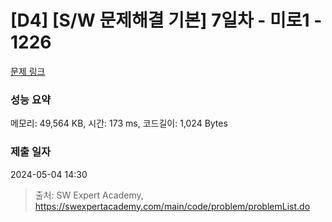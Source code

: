 # [D4] [S/W 문제해결 기본] 7일차 - 미로1 - 1226 

[문제 링크](https://swexpertacademy.com/main/code/problem/problemDetail.do?contestProbId=AV14vXUqAGMCFAYD) 

### 성능 요약

메모리: 49,564 KB, 시간: 173 ms, 코드길이: 1,024 Bytes

### 제출 일자

2024-05-04 14:30



> 출처: SW Expert Academy, https://swexpertacademy.com/main/code/problem/problemList.do